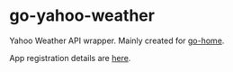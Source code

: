 # go-yahoo-weather
Yahoo Weather API wrapper. Mainly created for [go-home](https://go-home.io).

App registration details are [here](https://developer.yahoo.com/weather/).
